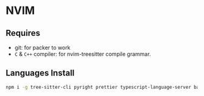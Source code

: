 # NVIM

## Requires
- git: for packer to work
- `C` & `C++` compiler: for nvim-treesitter compile grammar.

## Languages Install

```bash
npm i -g tree-sitter-cli pyright prettier typescript-language-server bash-language-server
```
